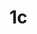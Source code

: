 # 1c
<!DOCTYPE html>
<html lang="en">
<head>
    <meta charset="UTF-8">
    <meta http-equiv="X-UA-Compatible" content="IE=edge">
    <meta name="viewport" content="width=device-width, initial-scale=1.0">
    <title>Document</title>
</head>
<body>
   <img src="NLP Unit _5 (1)_Page_36.jpeg" alt=""><br>
   <img src="NLP Unit _5 (1)_Page_37.jpeg" alt=""><br>
   <img src="NLP Unit _5 (1)_Page_38.jpeg" alt=""><br>
   
   
   
    
   
</body>
</html>
